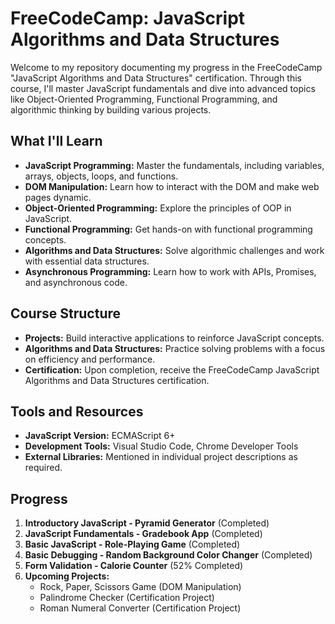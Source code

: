 # FreeCodeCamp: JavaScript Algorithms and Data Structures

Welcome to my repository documenting my progress in the FreeCodeCamp "JavaScript Algorithms and Data Structures" certification. Through this course, I'll master JavaScript fundamentals and dive into advanced topics like Object-Oriented Programming, Functional Programming, and algorithmic thinking by building various projects.

## What I'll Learn

- **JavaScript Programming:** Master the fundamentals, including variables, arrays, objects, loops, and functions.
- **DOM Manipulation:** Learn how to interact with the DOM and make web pages dynamic.
- **Object-Oriented Programming:** Explore the principles of OOP in JavaScript.
- **Functional Programming:** Get hands-on with functional programming concepts.
- **Algorithms and Data Structures:** Solve algorithmic challenges and work with essential data structures.
- **Asynchronous Programming:** Learn how to work with APIs, Promises, and asynchronous code.

## Course Structure

- **Projects:** Build interactive applications to reinforce JavaScript concepts.
- **Algorithms and Data Structures:** Practice solving problems with a focus on efficiency and performance.
- **Certification:** Upon completion, receive the FreeCodeCamp JavaScript Algorithms and Data Structures certification.

## Tools and Resources

- **JavaScript Version:** ECMAScript 6+
- **Development Tools:** Visual Studio Code, Chrome Developer Tools
- **External Libraries:** Mentioned in individual project descriptions as required.

## Progress

1. **Introductory JavaScript - Pyramid Generator** (Completed)
2. **JavaScript Fundamentals - Gradebook App** (Completed)
3. **Basic JavaScript - Role-Playing Game** (Completed)
4. **Basic Debugging - Random Background Color Changer** (Completed)
5. **Form Validation - Calorie Counter** (52% Completed)
6. **Upcoming Projects:**
   - Rock, Paper, Scissors Game (DOM Manipulation)
   - Palindrome Checker (Certification Project)
   - Roman Numeral Converter (Certification Project)